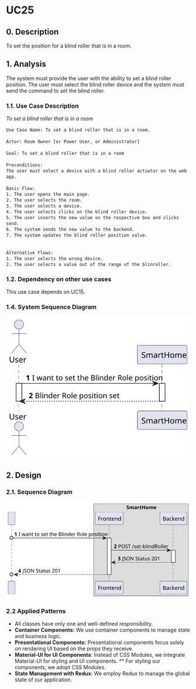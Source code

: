 # UC25

## 0. Description

To set the position for a blind roller that is in a room.

## 1. Analysis

The system must provide the user with the ability to set a blind roller position. The user must select the blind roller
device and the system must send the command to set the blind roller.

### 1.1. Use Case Description

_To set a blind roller that is in a room_

    Use Case Name: To set a blind roller that is in a room.

    Actor: Room Owner [or Power User, or Administrator]

    Goal: To set a blind roller that is in a room

    Preconditions:
    The user must select a device with a blind roller actuator on the web app.   

    Basic Flow:
    1. The user opens the main page.
    2. The user selects the room.
    3. The user selects a device.
    4. The user selects clicks on the blind roller device.
    5. The user inserts the new value on the respective box and clicks send.
    6. The system sends the new value to the backend.
    7. The system updates the blind roller position value.
    
    
    Alternative Flows:
    1. The user selects the wrong device.
    2. The user selects a value out of the range of the blinroller.

### 1.2. Dependency on other use cases

This use case depends on UC15.

### 1.4. System Sequence Diagram

![UC025-SSD](artifacts/UC25_SSD.svg)

## 2. Design

### 2.1. Sequence Diagram

![UC025-SD](artifacts/UC25_SD.svg)

### 2.2 Applied Patterns

- All classes have only one and well-defined responsibility.
- **Container Components:** We use container components to manage state and business logic.
- **Presentational Components:** Presentational components focus solely on rendering UI based on the props they receive.
- **Material-UI for UI Components**: Instead of CSS Modules, we integrate Material-UI for styling and UI components. **
  For styling our components, we adopt CSS Modules.
- **State Management with Redux**: We employ Redux to manage the global state of our application.